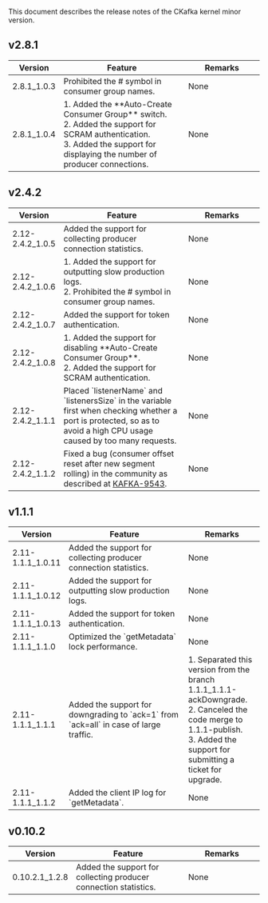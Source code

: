 This document describes the release notes of the CKafka kernel minor version.

## v2.8.1
<table>
<thead>
<tr>
<th style = "width:20%">Version</th>
<th>Feature</th>
<th style = "width:30%">Remarks</th>
</tr>
</thead>
<tbody><tr>
<td>2.8.1_1.0.3</td>
<td>Prohibited the # symbol in consumer group names.</td>
<td>None</td>
</tr>
<tr>
<td>2.8.1_1.0.4</td>
<td>1. Added the **Auto-Create Consumer Group** switch. <br>2. Added the support for SCRAM authentication. <br> 3. Added the support for displaying the number of producer connections.</td>
<td>None</td>
</tr>
</tbody></table>

## v2.4.2
<table>
<thead>
<tr>
<th style = "width:20%">Version</th>
<th>Feature</th>
<th style = "width:30%">Remarks</th>
</tr>
</thead>
<tbody><tr>
<td>2.12-2.4.2_1.0.5</td>
<td>Added the support for collecting producer connection statistics.</td>
<td>None</td>
</tr>
<tr>
<td>2.12-2.4.2_1.0.6</td>
<td>1. Added the support for outputting slow production logs. <br>2. Prohibited the # symbol in consumer group names.</td>
<td>None</td>
</tr>
<tr>
<td>2.12-2.4.2_1.0.7</td>
<td>Added the support for token authentication.</td>
<td>None</td>
</tr>
<tr>
<td>2.12-2.4.2_1.0.8</td>
<td>1. Added the support for disabling **Auto-Create Consumer Group**. <br>2. Added the support for SCRAM authentication.</td>
<td>None</td>
</tr>
<tr>
<td>2.12-2.4.2_1.1.1</td>
<td>Placed `listenerName` and `listenersSize` in the variable first when checking whether a port is protected, so as to avoid a high CPU usage caused by too many requests.</td>
<td>None</td>
</tr>
<tr>
<td>2.12-2.4.2_1.1.2</td>
<td>Fixed a bug (consumer offset reset after new segment rolling) in the community as described at <a href = "https://issues.apache.org/jira/browse/KAFKA-9543">KAFKA-9543</a>.</td>
<td>None</td>
</tr>
</tbody></table>

## v1.1.1

<table>
<thead>
<tr>
<th style = "width:20%">Version</th>
<th>Feature</th>
<th style = "width:30%">Remarks</th>
</tr>
</thead>
<tbody><tr>
<td>2.11-1.1.1_1.0.11</td>
<td>Added the support for collecting producer connection statistics.</td>
<td>None</td>
</tr>
<tr>
<td>2.11-1.1.1_1.0.12</td>
<td>Added the support for outputting slow production logs.</td>
<td>None</td>
</tr>
<tr>
<td>2.11-1.1.1_1.0.13</td>
<td>Added the support for token authentication.</td>
<td>None</td>
</tr>
<tr>
<td>2.11-1.1.1_1.1.0</td>
<td>Optimized the `getMetadata` lock performance.</td>
<td>None</td>
</tr>
<tr>
<td>2.11-1.1.1_1.1.1</td>
<td>Added the support for downgrading to `ack=1` from `ack=all` in case of large traffic.</td>
<td>1. Separated this version from the branch 1.1.1_1.1.1-ackDowngrade. <br>2. Canceled the code merge to 1.1.1-publish. <br>3. Added the support for submitting a ticket for upgrade.</td>
</tr>
<tr>
<td>2.11-1.1.1_1.1.2</td>
<td>Added the client IP log for `getMetadata`.</td>
<td>None</td>
</tr>
</tbody></table>





## v0.10.2

<table>
<thead>
<tr>
<th style = "width:20%">Version</th>
<th>Feature</th>
<th style = "width:30%">Remarks</th>
</tr>
</thead>
<tbody><tr>
<td>0.10.2.1_1.2.8</td>
<td>Added the support for collecting producer connection statistics.</td>
<td>None</td>
</tr>
</tbody></table>



